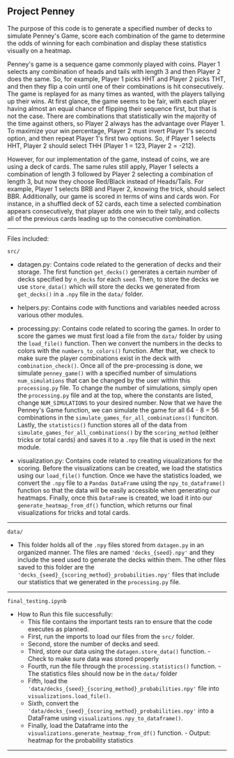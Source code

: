 ## Project Penney

The purpose of this code is to generate a specified number of decks to simulate Penney's Game, score each combination of the game to determine 
the odds of winning for each combination and display these statistics visually on a heatmap. 

Penney's game is a sequence game commonly played with coins. Player 1 selects any combination of heads and tails with length 3
and then Player 2 does the same. So, for example, Player 1 picks HHT and Player 2 picks THT, and then they flip a coin until
one of their combinations is hit consecutively. The game is replayed for as many times as wanted, with the players tallying up
their wins. At first glance, the game seems to be fair, with each player having almost an equal chance of flipping their
sequence first, but that is not the case. There are combinations that statistically win the majority of the time against
others, so Player 2 always has the advantage over Player 1. To maximize your win percentage, Player 2 must invert Player 1's 
second option, and then repeat Player 1's first two options. So, if Player 1 selects HHT, Player 2 should select THH 
(Player 1 = 123, Player 2 = -212).

However, for our implementation of the game, instead of coins, we are using a deck of cards. The same rules still apply,
Player 1 selects a combination of length 3 followed by Player 2 selecting a combination of length 3, but now they 
choose Red/Black instead of Heads/Tails. For example, Player 1 selects BRB and Player 2, knowing the trick, should select
BBR. Additionally, our game is scored in terms of wins and cards won. For instance, in a shuffled deck of 52 cards, each time 
a selected combination appears consecutively, that player adds one win to their tally, and collects all of the previous cards
leading up to the consecutive combination. 

---

Files included:

`src/`

- datagen.py: Contains code related to the generation of decks and their storage. The first function `get_decks()` generates a certain number of decks specified by `n_decks` for each `seed`. Then, to store the decks we use `store_data()` which will store the decks we generated from `get_decks()` in a `.npy` file in the `data/` folder.

- helpers.py: Contains code with functions and variables needed across various other modules. 

- processing.py: Contains code related to scoring the games. In order to score the games we must first load a file from the `data/` folder by using the `load_file()` function. Then we convert the numbers in the decks to colors with the `numbers_to_colors()` function. After that, we check to make sure the player combinations exist in the deck with `combination_check()`. Once all of the pre-processing is done, we simulate `penney_game()` with a specified number of simulations `num_simulations` that can be changed by the user within this `processing.py` file. To change the number of simulations, simply open the `processing.py` file and at the top, where the constants are listed, change `NUM_SIMULATIONS` to your desired number. Now that we have the Penney's Game function, we can simulate the game for all 64 - 8 = 56 combinations in the `simulate_games_for_all_combinations()` funciton. Lastly, the `statistics()` function stores all of the data from `simulate_games_for_all_combinations()` by the `scoring_method` (either tricks or total cards) and saves it to a `.npy` file that is used in the next module. 

- visualization.py: Contains code related to creating visualizations for the scoring. Before the visualizations can be created, we load the statistics using our `load_file()` function. Once we have the statistics loaded, we convert the `.npy` file to a `Pandas DataFrame` using the `npy_to_dataframe()` function so that the data will be easily accessible when generating our heatmaps. Finally, once this `DataFrame` is created, we load it into our `generate_heatmap_from_df()` function, which returns our final visualizations for tricks and total cards. 

---

`data/` 

- This folder holds all of the `.npy` files stored from `datagen.py` in an organized manner. The files are named `'decks_{seed}.npy'` and they include the seed used to generate the decks within them. The other files saved to this folder are the `'decks_{seed}_{scoring_method}_probabilities.npy'` files that include our statistics that we generated in the `processing.py` file. 

---

`final_testing.ipynb`

- How to Run this file successfully:
    - This file contains the important tests ran to ensure that the code executes as planned.
    - First, run the imports to load our files from the `src/` folder.
    - Second, store the number of decks and seed.
    - Third, store our data using the `datagen.store_data()` function.
          - Check to make sure data was stored properly
    - Fourth, run the file through the `processing.statistics()` function.
          - The statistics files should now be in the `data/` folder
    - Fifth, load the `'data/decks_{seed}_{scoring_method}_probabilities.npy'` file into `visualizations.load_file()`.
    - Sixth, convert the `'data/decks_{seed}_{scoring_method}_probabilities.npy'` into a DataFrame using `visualizations.npy_to_dataframe()`.
    - Finally, load the Dataframe into the `visualizations.generate_heatmap_from_df()` function.
          - Output: heatmap for the probability statistics 

---
